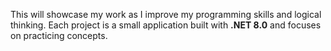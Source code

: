 This will showcase my work as I improve my programming skills and logical thinking. Each project is a small application built with **.NET 8.0** and focuses on practicing concepts.
